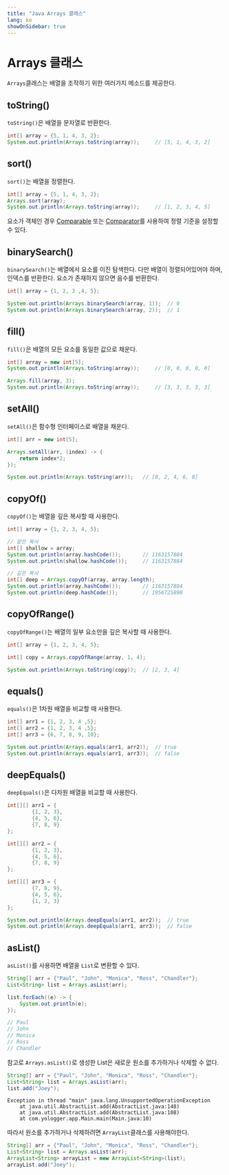 ```yaml
---
title: "Java Arrays 클래스"
lang: ko
showOnSidebar: true
---
```


# Arrays 클래스
`Arrays`클래스는 배열을 조작하기 위한 여러가지 메소드를 제공한다.

## toString()
`toString()`은 배열을 문자열로 반환한다.
``` java
int[] array = {5, 1, 4, 3, 2};
System.out.println(Arrays.toString(array));     // [5, 1, 4, 3, 2]
```

## sort()
`sort()`는 배열을 정렬한다.
``` java
int[] array = {5, 1, 4, 3, 2};
Arrays.sort(array);
System.out.println(Arrays.toString(array));     // [1, 2, 3, 4, 5]
```
요소가 객체인 경우 [Comparable](/10_java/180501_comparable_comparator.html#comparable) 또는 [Comparator](/post/10_java/180501_comparable_comparator.html#comparator)를 사용하여 정렬 기준을 설정할 수 있다.

## binarySearch()
`binarySearch()`는 배열에서 요소를 이진 탐색한다. 다만 배열이 정렬되어있어야 하며, 인덱스를 반환한다. 요소가 존재하지 않으면 음수를 반환한다.
``` java
int[] array = {1, 2, 3 ,4, 5};

System.out.println(Arrays.binarySearch(array, 1));  // 0
System.out.println(Arrays.binarySearch(array, 2));  // 1
```

## fill()
`fill()`은 배열의 모든 요소를 동일한 값으로 채운다.
``` java
int[] array = new int[5];
System.out.println(Arrays.toString(array));     // [0, 0, 0, 0, 0]

Arrays.fill(array, 3);
System.out.println(Arrays.toString(array));     // [3, 3, 3, 3, 3]
```

## setAll()
`setAll()`은 함수형 인터페이스로 배열을 채운다.
``` java
int[] arr = new int[5];

Arrays.setAll(arr, (index) -> {
    return index*2;
});

System.out.println(Arrays.toString(arr));   // [0, 2, 4, 6, 8]
```

## copyOf()
`copyOf()`는 배열을 깊은 복사할 때 사용한다.
``` java
int[] array = {1, 2, 3, 4, 5};

// 얕은 복사
int[] shallow = array;
System.out.println(array.hashCode());       // 1163157884
System.out.println(shallow.hashCode());     // 1163157884

// 깊은 복사
int[] deep = Arrays.copyOf(array, array.length);
System.out.println(array.hashCode());       // 1163157884
System.out.println(deep.hashCode());        // 1956725890
```

## copyOfRange()
`copyOfRange()`는 배열의 일부 요소만을 깊은 복사할 때 사용한다.
``` java
int[] array = {1, 2, 3, 4, 5};

int[] copy = Arrays.copyOfRange(array, 1, 4);

System.out.println(Arrays.toString(copy));  // [2, 3, 4]
```

## equals()
`equals()`은 1차원 배열을 비교할 때 사용한다.
``` java
int[] arr1 = {1, 2, 3, 4 ,5};
int[] arr2 = {1, 2, 3, 4 ,5};
int[] arr3 = {6, 7, 8, 9, 10};

System.out.println(Arrays.equals(arr1, arr2));  // true
System.out.println(Arrays.equals(arr1, arr3));  // false
```

## deepEquals()
`deepEquals()`은 다차원 배열을 비교할 때 사용한다.
``` java
int[][] arr1 = {
        {1, 2, 3},
        {4, 5, 6},
        {7, 8, 9}
};

int[][] arr2 = {
        {1, 2, 3},
        {4, 5, 6},
        {7, 8, 9}
};

int[][] arr3 = {
        {7, 8, 9},
        {4, 5, 6},
        {1, 2, 3}
};

System.out.println(Arrays.deepEquals(arr1, arr2));  // true
System.out.println(Arrays.deepEquals(arr1, arr3));  // false
```

## asList()
`asList()`를 사용하면 배열을 `List`로 변환할 수 있다.
``` java
String[] arr = {"Paul", "John", "Monica", "Ross", "Chandler"};
List<String> list = Arrays.asList(arr);

list.forEach((e) -> {
    System.out.println(e);
});

// Paul
// John
// Monica
// Ross
// Chandler
```

참고로 `Arrays.asList()`로 생성한 List은 새로운 원소를 추가하거나 삭제할 수 없다. 
``` java
String[] arr = {"Paul", "John", "Monica", "Ross", "Chandler"};
List<String> list = Arrays.asList(arr);
list.add("Joey");
```
```
Exception in thread "main" java.lang.UnsupportedOperationException
	at java.util.AbstractList.add(AbstractList.java:148)
	at java.util.AbstractList.add(AbstractList.java:108)
	at com.yologger.app.Main.main(Main.java:10)
```
따라서 원소를 추가하거나 삭제하려면 `ArrayList`클래스를 사용해야한다.
``` java
String[] arr = {"Paul", "John", "Monica", "Ross", "Chandler"};
List<String> list = Arrays.asList(arr);
ArrayList<String> arrayList = new ArrayList<String>(list);
arrayList.add("Joey");
```